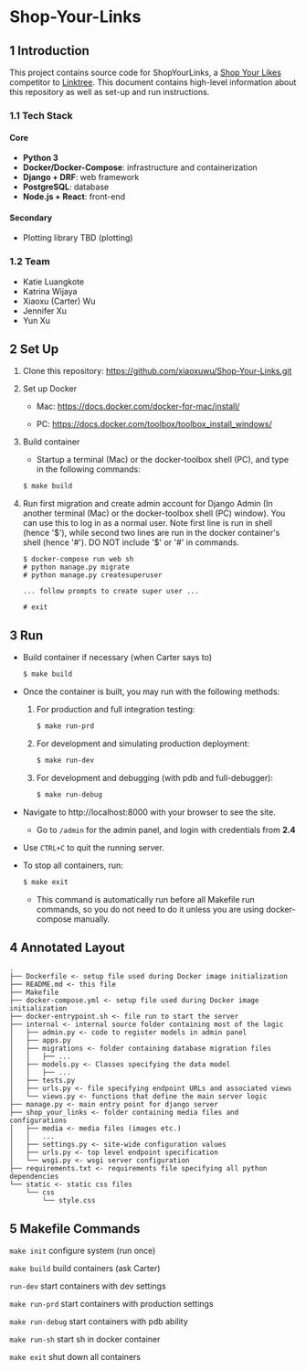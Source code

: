 # Shop-Your-Links

## 1 Introduction

This project contains source code for ShopYourLinks, a [Shop Your Likes](https://shopyourlikes.com/) competitor to [Linktree](https://linktr.ee/). This document contains high-level information about this repository as well as set-up and run instructions.

### 1.1 Tech Stack

#### Core

- **Python 3**
- **Docker/Docker-Compose**: infrastructure and containerization
- **Django + DRF**: web framework
- **PostgreSQL**: database
- **Node.js + React**: front-end

#### Secondary

- Plotting library TBD  (plotting)

### 1.2 Team

- Katie Luangkote
- Katrina Wijaya
- Xiaoxu (Carter) Wu
- Jennifer Xu
- Yun Xu



## 2 Set Up

1. Clone this repository: https://github.com/xiaoxuwu/Shop-Your-Links.git

2. Set up Docker

    - Mac: https://docs.docker.com/docker-for-mac/install/

    - PC: https://docs.docker.com/toolbox/toolbox_install_windows/

3. Build container

    - Startup a terminal (Mac) or the docker-toolbox shell (PC), and type in the following commands:

    ```bash
    $ make build
    ```
    
4. Run first migration and create admin account for Django Admin (In another terminal (Mac) or the docker-toolbox shell (PC) window). You can use this to log in as a normal user. Note first line is run in shell (hence '$'), while second two lines are run in the docker container's shell (hence '#'). DO NOT include '$' or '#' in commands.

    ```
    $ docker-compose run web sh
    # python manage.py migrate
    # python manage.py createsuperuser
    
    ... follow prompts to create super user ...
    
    # exit
    ```



## 3 Run

- Build container if necessary (when Carter says to)

    ```bash
    $ make build
    ```

- Once the container is built, you may run with the following methods:

  1. For production and full integration testing:

     ```bash
     $ make run-prd
     ```

  2. For development and simulating production deployment:

     ```bash
     $ make run-dev
     ```

  3. For development and debugging (with pdb and full-debugger):

     ```bash
     $ make run-debug
     ```

- Navigate to http://localhost:8000 with your browser to see the site.

  - Go to `/admin` for the admin panel, and login with credentials from **2.4**

- Use `CTRL+C` to quit the running server.

- To stop all containers, run:

  ```bash
  $ make exit
  ```

  - This command is automatically run before all Makefile run commands, so you do not need to do it unless you are using docker-compose manually.

  

## 4 Annotated Layout
```
.
├── Dockerfile <- setup file used during Docker image initialization
├── README.md <- this file
├── Makefile
├── docker-compose.yml <- setup file used during Docker image initialization
├── docker-entrypoint.sh <- file run to start the server
├── internal <- internal source folder containing most of the logic
│   ├── admin.py <- code to register models in admin panel
│   ├── apps.py
│   ├── migrations <- folder containing database migration files
│   │   ├── ...
│   ├── models.py <- Classes specifying the data model
│   │   ├── ...
│   ├── tests.py
│   ├── urls.py <- file specifying endpoint URLs and associated views
│   └── views.py <- functions that define the main server logic
├── manage.py <- main entry point for django server
├── shop_your_links <- folder containing media files and configurations
│   ├── media <- media files (images etc.)
│   │   ...
│   ├── settings.py <- site-wide configuration values
│   ├── urls.py <- top level endpoint specification
│   └── wsgi.py <- wsgi server configuration
├── requirements.txt <- requirements file specifying all python dependencies
└── static <- static css files
    └── css 
        └── style.css
```

## 5 Makefile Commands


`make init` configure system (run once)

`make build` build containers (ask Carter)

`run-dev` start containers with dev settings

`make run-prd` start containers with production settings

`make run-debug` start containers with pdb ability

`make run-sh` start sh in docker container

`make exit` shut down all containers